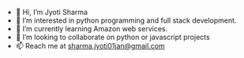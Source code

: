 - 👋 Hi, I’m Jyoti Sharma
- 👀 I’m interested in python programming and full stack development.
- 🌱 I’m currently learning Amazon web services.
- 💞️ I’m looking to collaborate on python or javascript projects
- 📫 Reach me at sharma.jyoti01jan@gmail.com

<!---
Jyotiprav/Jyotiprav is a ✨ special ✨ repository because its `README.md` (this file) appears on your GitHub profile.
You can click the Preview link to take a look at your changes.
--->
